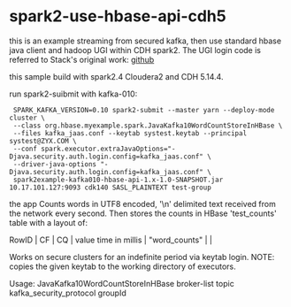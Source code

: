 # spark2-use-hbase-api-cdh5

this is an example streaming from secured kafka, then use standard hbase java client and hadoop UGI within CDH spark2. The UGI login code is referred to Stack's original work: [github](https://github.com/saintstack/hbase-downstreamer/blob/master/hbase-1/src/main/java/org/hbase/downstreamer/spark/JavaNetworkWordCountStoreInHBase.java#L130)

this sample build with spark2.4 Cloudera2 and CDH 5.14.4.

run spark2-suibmit with kafka-010:
```
 SPARK_KAFKA_VERSION=0.10 spark2-submit --master yarn --deploy-mode cluster \
 --class org.hbase.myexample.spark.JavaKafka10WordCountStoreInHBase \
 --files kafka_jaas.conf --keytab systest.keytab --principal systest@ZYX.COM \
 --conf spark.executor.extraJavaOptions="-Djava.security.auth.login.config=kafka_jaas.conf" \
 --driver-java-options "-Djava.security.auth.login.config=kafka_jaas.conf" \
 spark2example-kafka010-hbase-api-1.x-1.0-SNAPSHOT.jar 10.17.101.127:9093 cdk140 SASL_PLAINTEXT test-group
```


 the app Counts words in UTF8 encoded, '\n' delimited text received from the network every second. Then
  stores the counts in HBase 'test_counts' table with a layout of:

  RowID          |     CF          |   CQ     | value
  time in millis  |  "word_counts"  |  <word>  |  <count for period>

  Works on secure clusters for an indefinite period via keytab login. NOTE: copies the given keytab to the working directory of executors.

  Usage: JavaKafka10WordCountStoreInHBase broker-list topic kafka_security_protocol groupId
